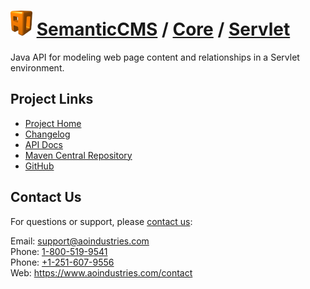 # [<img src="ao-logo.png" alt="AO Logo" width="35" height="40">](https://www.aoindustries.com/) [SemanticCMS](https://semanticcms.com/) / [Core](https://semanticcms.com/core/) / [Servlet](https://semanticcms.com/core/servlet/)
Java API for modeling web page content and relationships in a Servlet environment.

## Project Links
* [Project Home](https://semanticcms.com/core/servlet/)
* [Changelog](https://semanticcms.com/core/servlet/changelog)
* [API Docs](https://semanticcms.com/core/servlet/apidocs/)
* [Maven Central Repository](https://search.maven.org/#search%7Cgav%7C1%7Cg:%22com.semanticcms%22%20AND%20a:%22semanticcms-core-servlet%22)
* [GitHub](https://github.com/aoindustries/semanticcms-core-servlet)

## Contact Us
For questions or support, please [contact us](https://www.aoindustries.com/contact):

Email: [support@aoindustries.com](mailto:support@aoindustries.com)  
Phone: [1-800-519-9541](tel:1-800-519-9541)  
Phone: [+1-251-607-9556](tel:+1-251-607-9556)  
Web: https://www.aoindustries.com/contact
